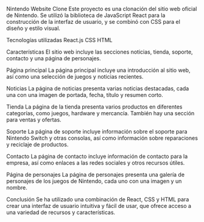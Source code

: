Nintendo Website Clone
Este proyecto es una clonación del sitio web oficial de Nintendo. Se utilizó la biblioteca de JavaScript React para la construcción de la interfaz de usuario, y se combinó con CSS para el diseño y estilo visual.

Tecnologías utilizadas
React.js
CSS
HTML

Características
El sitio web incluye las secciones noticias, tienda, soporte, contacto y una página de personajes.

Página principal
La página principal incluye una introducción al sitio web, así como una selección de juegos y noticias recientes.

Noticias
La página de noticias presenta varias noticias destacadas, cada una con una imagen de portada, fecha, título y resumen corto.

Tienda
La página de la tienda presenta varios productos en diferentes categorías, como juegos, hardware y mercancía. También hay una sección para ventas y ofertas.

Soporte
La página de soporte incluye información sobre el soporte para Nintendo Switch y otras consolas, así como información sobre reparaciones y reciclaje de productos.

Contacto
La página de contacto incluye información de contacto para la empresa, así como enlaces a las redes sociales y otros recursos útiles.

Página de personajes
La página de personajes presenta una galería de personajes de los juegos de Nintendo, cada uno con una imagen y un nombre.

Conclusión
Se ha utilizado una combinación de React, CSS y HTML para crear una interfaz de usuario intuitiva y fácil de usar, que ofrece acceso a una variedad de recursos y características.